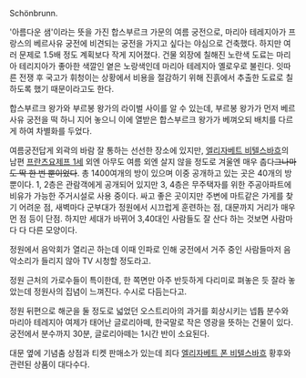 Schönbrunn.

'아름다운 샘'이라는 뜻을 가진 합스부르크 가문의 여름 궁전으로, 마리아 테레지아가 프랑스의 베르사유 궁전에 비견되는 궁전을 가지고 싶다는
야심으로 건축했다. 하지만 여러 문제로 1.5배 정도 계획보다 작게 지어졌다. 건물 외장에 칠해진 노란색 도료는 마리아 테리지아가 좋아한
색깔인 옅은 노랑색인데 마리아 테레지아 옐로우로 불린다. 잇따른 전쟁 후 국고가 휘청이는 상황에서 비용을 절감하기 위해 진흙에서 추출한
도료로 칠하도록 했기 때문이라고도 한다.

합스부르크 왕가와 부르봉 왕가의 라이벌 사이를 알 수 있는데, 부르봉 왕가가 먼저 베르사유 궁전을 떡 하니 지어 놓으니 이에 열받은
합스부르크 왕가가 베껴오되 배치를 다르게 하여 차별화를 두었다.

여름궁전답게 외곽의 바람 잘 통하는 선선한 장소에 있지만, [엘리자베트 비텔스바흐](%EC%97%98%EB%A6%AC%EC%9E%90%EB%B2%A0%ED%8A%B8%20%EB%B9%84%ED%85%94%EC%8A%A4%EB%B0%94%ED%9D%90.md)의 남편 [프란츠요제프 1세](%ED%94%84%EB%9E%80%EC%B8%A0%20%EC%9A%94%EC%A0%9C%ED%94%84%201%EC%84%B8.md) 외엔 아무도 여름 외엔 살지 않을 정도로 겨울엔 매우 춥다<del>그나마도 딱 한 번 뿐이었다</del>. 총 1400여개의
방이 있으며 이중 공개하고 있는 곳은 40개의 방 뿐이다. 1, 2층은 관람객에게 공개되어 있지만 3, 4층은 무주택자를 위한 주공아파트에
비유가 가능한 주거시설로 사용 중이다. 싸고 좋은 곳이지만 주변에 마트같은 가게를 찾기 어려운 점, 새벽마다 군부대가 정원에서 시끄럽게
훈련하는 점, 대문까지 거리가 매우 먼 점 등이 단점. 하지만 세대가 바뀌어 3,40대인 사람들도 잘 산다 하는 것보면 사람마다 다 다른
모양이다.

정원에서 음악회가 열리곤 하는데 이때 인파로 인해 궁전에서 거주 중인 사람들마저 음악소리가 들리지 않아 TV 시청할 정도라고.

정원 근처의 가로수들이 특이한데, 한 쪽면만 아주 반듯하게 다리미로 펴놓은 듯 잘라 놓았는데 정원사의 집념이 느껴진다. 수시로 다듬는다고.

정원 뒤편으로 해군을 둘 정도로 넓었던 오스트리아의 과거를 회상시키는 넵튭 분수와 마리아 테레지아 여제가 태어난 글로리아떼, 한국말로 작은
영광을 뜻하는 건물이 있다. 궁전에서 분수까지 30분, 글로리아떼는 1시간 반이 소요된다.

대문 옆에 기념춤 상점과 티켓 판매소가 있는데 죄다 [엘리자베트 폰 비텔스바흐](%EC%97%98%EB%A6%AC%EC%9E%90%EB%B2%A0%ED%8A%B8%20%ED%8F%B0%20%EB%B9%84%ED%85%94%EC%8A%A4%EB%B0%94%ED%9D%90.md) 황후와 관련된 상품이 대다수다.

﻿

